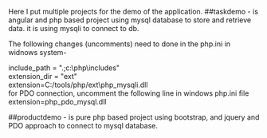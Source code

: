 Here I put multiple projects for the demo of the application.
##taskdemo - is angular and php based project using mysql database to store and retrieve data. it is using mysqli to connect to db.

The following changes (uncomments) need to done in the php.ini in widnows system-

  include_path = ".;c:\php\includes" <br/> 
  extension_dir = "ext"<br/>
  extension=C:/tools/php/ext\php_mysqli.dll<br/>
for PDO connection, uncomment the following line in windows php.ini file<br/>
extension=php_pdo_mysql.dll<br/>

##productdemo - is pure php based project using bootstrap, and jquery and PDO approach to connect to mysql database.

